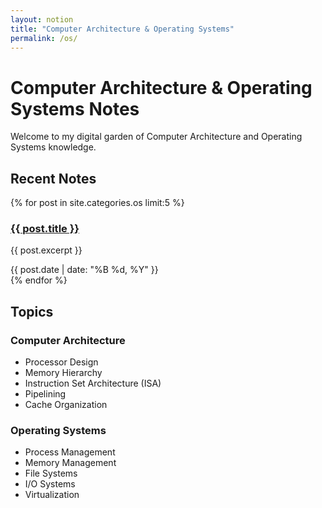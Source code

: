 ```yaml
---
layout: notion
title: "Computer Architecture & Operating Systems"
permalink: /os/
---
```


<div class="page-block">
  <h1>Computer Architecture & Operating Systems Notes</h1>
  <p>Welcome to my digital garden of Computer Architecture and Operating Systems knowledge.</p>
</div>

<div class="page-block">
  <h2>Recent Notes</h2>
  {% for post in site.categories.os limit:5 %}
    <div class="note-item">
      <h3><a href="{{ post.url }}">{{ post.title }}</a></h3>
      <p>{{ post.excerpt }}</p>
      <span class="date-tag">{{ post.date | date: "%B %d, %Y" }}</span>
    </div>
  {% endfor %}
</div>

<div class="page-block topic-section">
  <h2>Topics</h2>
  
  <h3>Computer Architecture</h3>
  <ul class="topic-list">
    <li>Processor Design</li>
    <li>Memory Hierarchy</li>
    <li>Instruction Set Architecture (ISA)</li>
    <li>Pipelining</li>
    <li>Cache Organization</li>
  </ul>

  <h3>Operating Systems</h3>
  <ul class="topic-list">
    <li>Process Management</li>
    <li>Memory Management</li>
    <li>File Systems</li>
    <li>I/O Systems</li>
    <li>Virtualization</li>
  </ul>
</div>